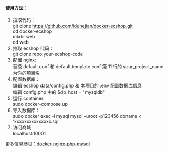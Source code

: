 #### 使用方法：  

1. 拉取代码：  
git clone https://github.com/lduhejian/docker-ecshop.git  
cd docker-ecshop  
mkdir web  
cd web  
2. 拉取 ecshop 代码：  
git clone repo:your-ecshop-code  
3. 配置 nginx:  
替换 default.conf 和 default.template.conf 第 11 行的 your_project_name 为你的项目名
4. 配置数据库：  
编辑 ecshop data/config.php 和 本项目的 .env 配置数据库信息  
编辑 config.php 中的 $db_host = "mysqldb"  
5. 运行 container  
sudo docker-compose up
6. 导入数据库：  
sudo docker exec -i mysql mysql -uroot -p123456 dbname < 'xxxxxxxxxxxxxxx.sql'
7. 访问商城  
localhost:10001

更多信息参见：[docker-nginx-php-mysql](https://github.com/nanoninja/docker-nginx-php-mysql)
